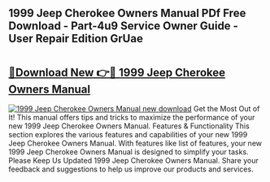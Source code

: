 ## 1999 Jeep Cherokee Owners Manual PDf Free Download - Part-4u9 Service Owner Guide - User Repair Edition GrUae

# <h2><a href="http://bc13474.oget.top/?id=1999+Jeep+Cherokee+Owners+Manual">🔗Download New 👉🔴 1999 Jeep Cherokee Owners Manual</a></h2>

[![1999 Jeep Cherokee Owners Manual new download](https://i.imgur.com/5g1atiW.png)](http://bc13474.oget.top/?id=1999+Jeep+Cherokee+Owners+Manual)
Get the Most Out of It! This manual offers tips and tricks to maximize the performance of your new 1999 Jeep Cherokee Owners Manual. Features & Functionality This section explores the various features and capabilities of your new 1999 Jeep Cherokee Owners Manual. With features like list of features, your new 1999 Jeep Cherokee Owners Manual is designed to simplify your tasks. Please Keep Us Updated 1999 Jeep Cherokee Owners Manual. Share your feedback and suggestions to help us improve our products and services.
